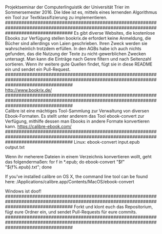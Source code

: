 Projektseminar der Computerlinguistik der Universität Trier im Sommersemester 2016. 
Die Idee ist es, mittels eines lernenden Algorithmus ein Tool zur Textklassifizierung zu implementieren. 
#########################################################################################################################################
Es gibt diverse Websites, die kostenlose Ebooks zur Verfügung stellen
bookrix.de erfordert keine Anmeldung, die Bücher sind allerdings von Laien geschrieben.
Ihren Zweck werden sie wahrscheinlich trotzdem erfüllen.
In den AGBs habe ich auch nichts gefunden, das die Nutzung der Texte zu nicht-gewerblichen Zwecken untersagt.
Man kann die Einträge nach Genre filtern und nach Seitenzahl sortieren.
Wenn ihr weitere gute Quellen findet, fügt sie in diese README ein und sendet ein Pull-Request.
#########################################################################################################################################  
http://www.bookrix.de/
#########################################################################################################################################  
Calibre ist eine mächtiges Tool-Sammlung zur Verwaltung von diversen Ebook-Formaten.
Es stellt unter anderem das Tool ebook-convert zur Verfügung, mithilfe dessen man Ebooks in andere Formate
konvertieren kann.
https://calibre-ebook.com/
#########################################################################################################################################
Linux: ebook-convert input.epub output.txt

Wenn ihr meherere Dateien in einem Verzeichnis konvertieren wollt, geht das folgendermaßen:
for f in *.epub; do ebook-convert "$f" "${f%.epub}.txt"; done

If you've installed calibre on OS X, the command line tool can be found here: /Applications/calibre.app/Contents/MacOS/ebook-convert

Windows ist doof!
######################################################################################################################################### 
Forkt und klont euch das Repositorium, fügt eure Ordner ein, und sendet Pull-Requests für eure commits.
######################################################################################################################################### 
